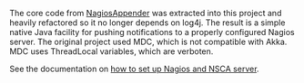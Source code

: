 The core code from [NagiosAppender](https://sourceforge.net/news/?group_id=140996) was extracted into this project
and heavily refactored so it no longer depends on log4j. The result is a simple native Java facility for pushing
notifications to a properly configured Nagios server. The original project used MDC, which is not compatible with Akka.
MDC uses ThreadLocal variables, which are verboten.

See the documentation on [how to set up Nagios and NSCA server](https://docs.google.com/document/d/1DGrlGG87oZdEvDJ1b6Z8JRxOggCDMTp2kUAgj4oJ1Jg/edit#).
